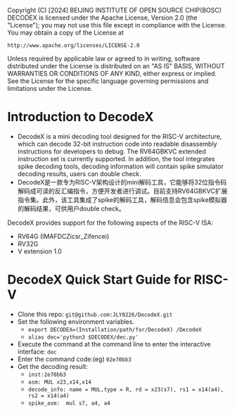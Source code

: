 Copyright (C) [2024] BEIJING INSTITUTE OF OPEN SOURCE CHIP(BOSC)
DECODEX is licensed under the Apache License, Version 2.0 (the "License"); 
you may not use this file except in compliance with the License.
You may obtain a copy of the License at

    http://www.apache.org/licenses/LICENSE-2.0

Unless required by applicable law or agreed to in writing, software distributed 
under the License is distributed on an "AS IS" BASIS, WITHOUT WARRANTIES OR 
CONDITIONS OF ANY KIND, either express or implied.
See the License for the specific language governing permissions and
limitations under the License.

# Introduction to DecodeX
* DecodeX is a mini decoding tool designed for the RISC-V architecture, which can decode 32-bit instruction code into readable disassembly instructions for developers to debug. The RV64GBKVC extended instruction set is currently supported. In addition, the tool integrates spike decoding tools, decoding information will contain spike simulator decoding results, users can double check.
* DecodeX是一款专为RISC-V架构设计的mini解码工具，它能够将32位指令码解码成可读的反汇编指令，方便开发者进行调试。目前支持RV64GBKVC扩展指令集。此外，该工具集成了spike的解码工具，解码信息会包含spike模拟器的解码结果，可供用户double check。

DecodeX provides support for the following aspects of the RISC-V ISA:
* RV64G (IMAFDCZicsr_Zifencei)
* RV32G
* V extension 1.0


# DecodeX Quick Start Guide for RISC-V
- Clone this repo: `git@github.com:JLY0226/DecodeX.git`
- Set the following environment variables. 
    - `export DECODEX=(Installation/path/for/DecodeX) /DecodeX`
    - `alias dec='python3 $DECODEX/dec.py'`
- Execute the command at the command line to enter the interactive interface: `dec`
- Enter the command code:(eg) `02e70bb3`
- Get the decoding result: 
    - `inst:2e70bb3`
    - `asm: MUL x23,x14,x14`
    - `decode_info: name = MUL,type = R, rd = x23(s7), rs1 = x14(a4), rs2 = x14(a4)`
    - `spike_asm:  mul s7, a4, a4`